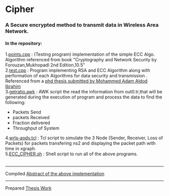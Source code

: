 # Cipher
### A Secure encrypted method to transmit data in Wireless Area Network.<br>
#### In the repository:<br>
1.[points.cpp](points.cpp) : (Testing program) implementation of the simple ECC Algo. Algorithm referenced from book "Cryptography and Network Security by Forouzan,Mukhopadl 2nd Edition,10.5"<br>
2.[test.cpp](test.cpp) : Program implementing RSA and ECC Algorithm along with performation of each Algorithms for data security and transmission . Referenced from a [phd thesis submitted by Mohammed Adam Aldod Ibrahim ](https://www.slideshare.net/MohammedAldod/completethesis-52784039)<br>
3.[getratio.awk](getratio.awk) : AWK script the read the information from out0.tr,that will be generated during the execution of program and process the data to find the following:
* Packets Send
* packets Received
* Fraction delivered
* Throughput of System<br>

4.[wrls-aodv.tcl](wrls-aodv.tcl) : Tcl script to simulate the 3 Node (Sender, Receiver, Loss of Packets) for packets transfering ns2 and displaying the packet path with time in xgraph.<br>
5.[ECC_CIPHER.sh](ECC_CIPHER.SH) : Shell script to run all of the above programs.<br><br><hr>
Compiled [Abstract of the above implementation](DCCN.pdf)<br><hr>
Prepared [Thesis Work](ECC_algo.pdf)

